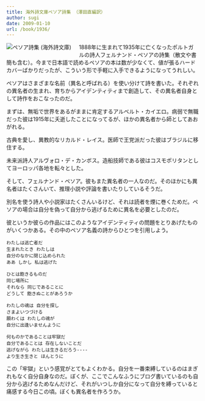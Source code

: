 ```yaml
---
title: 海外詩文庫ペソア詩集 （澤田直編訳）
author: sugi
date: 2009-01-10
url: /book/1936/
---
```

<a href="http://www.amazon.co.jp/exec/obidos/ASIN/4783725152/chezsugi-22/ref=nosim/" name="amazletlink" target="_blank"><img src="http://i1.wp.com/images-jp.amazon.com/images/G/09/icons/books/comingsoon_books.gif?w=660" alt="ペソア詩集 (海外詩文庫)" class="alignleft" style="float: left; margin: 0 20px 20px 0;"  data-recalc-dims="1" /></a>

1888年に生まれて1935年に亡くなったポルトガルの詩人フェルナンド・ペソアの詩集（散文や書簡も含む）。今まで日本語で読めるペソアの本は数が少なくて、値が張るハードカバーばかりだったが、こういう形で手軽に入手できるようになってうれしい。

ペソアはさまざまな名前（異名と呼ばれる）を使い分けて詩を書いた。それぞれの異名者の生まれ、育ちからアイデンティティまで創造して、その異名者自身として詩作をおこなったのだ。

まずは、無垢で世界をあるがままに肯定するアルベルト・カイエロ。病弱で無職だった彼は1915年に夭逝したことになってるが、ほかの異名者から師としてあおがれる。

古典を愛し、異教的なリカルド・レイス。医師で王党派だった彼はブラジルに移住する。

未来派詩人アルヴォロ・デ・カンボス。造船技師である彼はコスモポリタンとしてヨーロッパ各地を転々とした。

そして、フェルナンド・ペソア。彼もまた異名者の一人なのだ。そのほかにも異名者はたくさんいて、推理小説や評論を書いたりしているそうだ。

別名を使う詩人や小説家はたくさんいるけど、それは読者を煙に巻くためだ。ペソアの場合は自分を偽って自分から逃げるために異名を必要としたのだ。

彼というか彼らの作品にはこのようなアイデンティティの問題をとりあげたものがいくつかある。その中のペソア名義の詩からひとつを引用しよう。

    わたしは逃亡者だ
    生まれたとき わたしは
    自分のなかに閉じ込められた
    ああ しかし 私は逃げた
    
    ひとは飽きるものだ
    同じ場所に
    それなら 同じであることに
    どうして 飽きぬことがあろうか
    
    わたしの魂は 自分を探し
    さまよいつづける
    願わくは わたしの魂が
    自分に出逢いませんように
    
    何ものかであることは牢獄だ
    自分であることは 存在しないことだ
    逃げながら わたしは生きるだろう----
    より生き生きと ほんとうに
    

この「牢獄」という感覚がとてもよくわかる。自分を一番束縛しているのはまぎれもなく自分自身なのだ。ぼくが、ここでこんなふうにブログ書いているのも自分から逃げるためなんだけど、それがいつしか自分になって自分を縛っていると痛感する今日この頃。ぼくも異名者を作ろうか。


